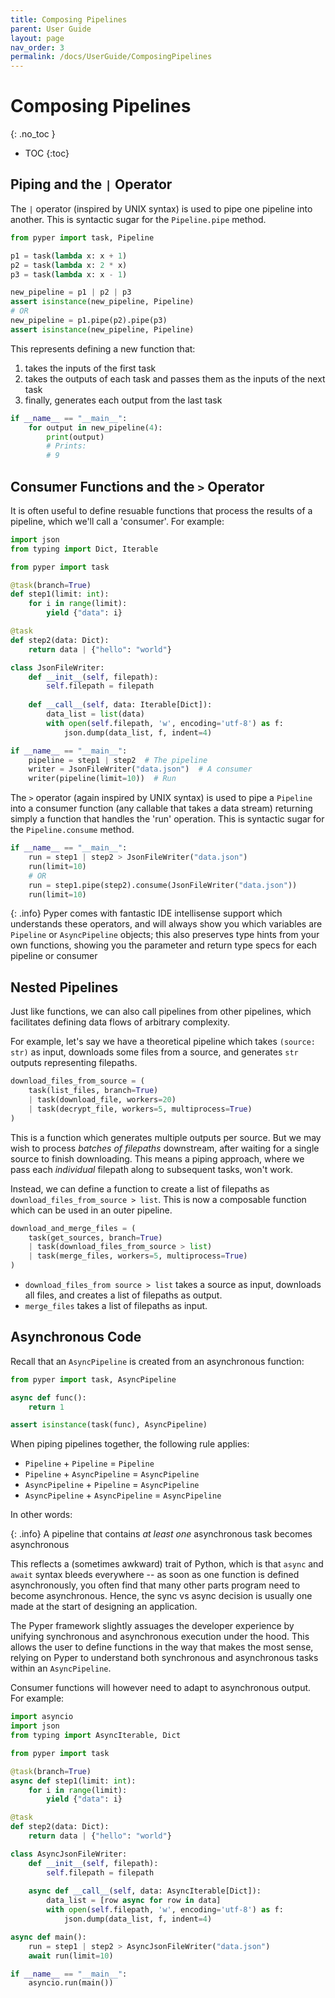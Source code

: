 ```yaml
---
title: Composing Pipelines
parent: User Guide
layout: page
nav_order: 3
permalink: /docs/UserGuide/ComposingPipelines
---
```


# Composing Pipelines
{: .no_toc }

* TOC
{:toc}

## Piping and the `|` Operator 

The `|` operator (inspired by UNIX syntax) is used to pipe one pipeline into another. This is syntactic sugar for the `Pipeline.pipe` method.

```python
from pyper import task, Pipeline

p1 = task(lambda x: x + 1)
p2 = task(lambda x: 2 * x)
p3 = task(lambda x: x - 1)

new_pipeline = p1 | p2 | p3
assert isinstance(new_pipeline, Pipeline)
# OR
new_pipeline = p1.pipe(p2).pipe(p3)
assert isinstance(new_pipeline, Pipeline)
```

This represents defining a new function that:

1. takes the inputs of the first task
2. takes the outputs of each task and passes them as the inputs of the next task
3. finally, generates each output from the last task

```python
if __name__ == "__main__":
    for output in new_pipeline(4):
        print(output)
        # Prints:
        # 9
```

## Consumer Functions and the `>` Operator

It is often useful to define resuable functions that process the results of a pipeline, which we'll call a 'consumer'. For example:

```python
import json
from typing import Dict, Iterable

from pyper import task

@task(branch=True)
def step1(limit: int):
    for i in range(limit):
        yield {"data": i}

@task
def step2(data: Dict):
    return data | {"hello": "world"}

class JsonFileWriter:
    def __init__(self, filepath):
        self.filepath = filepath
    
    def __call__(self, data: Iterable[Dict]):
        data_list = list(data)
        with open(self.filepath, 'w', encoding='utf-8') as f:
            json.dump(data_list, f, indent=4)

if __name__ == "__main__":
    pipeline = step1 | step2  # The pipeline
    writer = JsonFileWriter("data.json")  # A consumer
    writer(pipeline(limit=10))  # Run
```

The `>` operator (again inspired by UNIX syntax) is used to pipe a `Pipeline` into a consumer function (any callable that takes a data stream) returning simply a function that handles the 'run' operation. This is syntactic sugar for the `Pipeline.consume` method.
```python
if __name__ == "__main__":
    run = step1 | step2 > JsonFileWriter("data.json")
    run(limit=10)
    # OR
    run = step1.pipe(step2).consume(JsonFileWriter("data.json"))
    run(limit=10)
```

{: .info}
Pyper comes with fantastic IDE intellisense support which understands these operators, and will always show you which variables are `Pipeline` or `AsyncPipeline` objects; this also preserves type hints from your own functions, showing you the parameter and return type specs for each pipeline or consumer

## Nested Pipelines

Just like functions, we can also call pipelines from other pipelines, which facilitates defining data flows of arbitrary complexity.

For example, let's say we have a theoretical pipeline which takes `(source: str)` as input, downloads some files from a source, and generates `str` outputs representing filepaths.

```python
download_files_from_source = (
    task(list_files, branch=True)
    | task(download_file, workers=20)
    | task(decrypt_file, workers=5, multiprocess=True)
)
```

This is a function which generates multiple outputs per source. But we may wish to process _batches of filepaths_ downstream, after waiting for a single source to finish downloading. This means a piping approach, where we pass each _individual_ filepath along to subsequent tasks, won't work.

Instead, we can define a function to create a list of filepaths as `download_files_from_source > list`. This is now a composable function which can be used in an outer pipeline.

```python
download_and_merge_files = (
    task(get_sources, branch=True)
    | task(download_files_from_source > list)
    | task(merge_files, workers=5, multiprocess=True)
)
```

* `download_files_from source > list` takes a source as input, downloads all files, and creates a list of filepaths as output.
* `merge_files` takes a list of filepaths as input.

## Asynchronous Code

Recall that an `AsyncPipeline` is created from an asynchronous function:

```python
from pyper import task, AsyncPipeline

async def func():
    return 1

assert isinstance(task(func), AsyncPipeline)
```

When piping pipelines together, the following rule applies:

* `Pipeline` + `Pipeline` = `Pipeline`
* `Pipeline` + `AsyncPipeline` = `AsyncPipeline`
* `AsyncPipeline` + `Pipeline` = `AsyncPipeline`
* `AsyncPipeline` + `AsyncPipeline` = `AsyncPipeline`

In other words:

{: .info}
A pipeline that contains _at least one_ asynchronous task becomes asynchronous

This reflects a (sometimes awkward) trait of Python, which is that `async` and `await` syntax bleeds everywhere -- as soon as one function is defined asynchronously, you often find that many other parts program need to become asynchronous. Hence, the sync vs async decision is usually one made at the start of designing an application.

The Pyper framework slightly assuages the developer experience by unifying synchronous and asynchronous execution under the hood. This allows the user to define functions in the way that makes the most sense, relying on Pyper to understand both synchronous and asynchronous tasks within an `AsyncPipeline`.

Consumer functions will however need to adapt to asynchronous output. For example:

```python
import asyncio
import json
from typing import AsyncIterable, Dict

from pyper import task

@task(branch=True)
async def step1(limit: int):
    for i in range(limit):
        yield {"data": i}

@task
def step2(data: Dict):
    return data | {"hello": "world"}

class AsyncJsonFileWriter:
    def __init__(self, filepath):
        self.filepath = filepath
    
    async def __call__(self, data: AsyncIterable[Dict]):
        data_list = [row async for row in data]
        with open(self.filepath, 'w', encoding='utf-8') as f:
            json.dump(data_list, f, indent=4)

async def main():
    run = step1 | step2 > AsyncJsonFileWriter("data.json")
    await run(limit=10)

if __name__ == "__main__":
    asyncio.run(main())
```